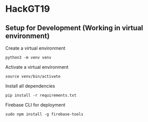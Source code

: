 # HackGT19
## Setup for Development (Working in virtual environment)
Create a virtual environment  
```
python3 -m venv venv
```
Activate a virtual environment  
```
source venv/bin/activate
```
Install all dependencies  
```
pip install -r requirements.txt
```
Firebase CLI for deployment  
```
sudo npm install -g firebase-tools
```

